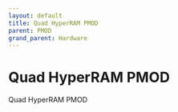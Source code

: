 ```yaml
---
layout: default
title: Quad HyperRAM PMOD
parent: PMOD
grand_parent: Hardware
---
```


# Quad HyperRAM PMOD

Quad HyperRAM PMOD